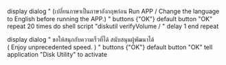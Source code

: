 display dialog " (เปลี่ยนภาษาเป็นภาษาอังกฤษก่อน Run APP / Change the language to English before running the APP.)  " buttons {"OK"} default button "OK"
repeat 20 times
	do shell script "diskutil verifyVolume  / "
	delay 1
end repeat

display dialog "  ขอให้สนุกกับความเร็วที่ได้ สนับสนุนผู้พัฒนาได้  
( Enjoy unprecedented speed.  ) " buttons {"OK"} default button "OK"
tell application "Disk Utility" to activate
